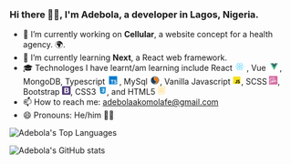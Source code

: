 ### Hi there 👋🏿, I'm Adebola, a developer in Lagos, Nigeria.

- 🔭 I’m currently working on **Cellular**, a website concept for a health agency. 🌍.
- 🌱 I’m currently learning **Next**, a React web framework.
- 🎓 Technologes I have learnt/am learning include React <img height='15px' src='./icons/react.png'></img>
, Vue <img height='15px' src='./icons/vue.png'></img>, MongoDB, Typescript <img height='15px' src='./icons/ts.png'></img>, MySql <img height='15px' src='./icons/mysql.png'></img>, Vanilla Javascript <img height='15px' src='./icons/js.png'></img>, SCSS <img height='15px' src='./icons/sass.png'></img>, Bootstrap <img height='15px' src='./icons/bootstrap.png'></img>, CSS3 <img height='15px' src='./icons/css.png'></img>, and 
HTML5 <img height='15px' src='./icons/html.png'></img>
- 📫 How to reach me: adebolaakomolafe@gmail.com
- 😄 Pronouns: He/him 🧒🏿

  
 ![Adebola's Top Languages](https://github-readme-stats.vercel.app/api/top-langs/?username=adebola-xyz&theme=dark&show_icons=true&count_private=true&hide_border=true&layout=compact&langs)
 
 ​![​Adebola's GitHub stats​](https://github-readme-stats.vercel.app/api?username=adebola-xyz&show_icons=true&theme=dark)
